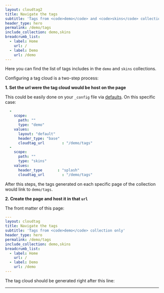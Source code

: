 ```yaml
---
layout: cloudtag2
title: Navigate the tags
subtitle: 'Tags from <code>demo</code> and <code>skins</code> collections'
header_type: hero
permalink: /demo/tags
include_collection: demo,skins
breadcrumb_list:
  - label: Home
    url: /
  - label: Demo
    url: /demo
---
```


Here you can find the list of tags includes in the `demo` and `skins` collections.

Configuring a tag cloud is a two-step process:

**1. Set the url were the tag cloud would be host on the page**

This could be easily done on your `_config` file via [defaults](https://jekyllrb.com/docs/configuration/front-matter-defaults/). On this specific case:

```yaml
  -
    scope:
      path: ""
      type: "demo"
    values:
      layout: "default"
      header_type: "base"
      cloudtag_url        : "/demo/tags"
  -
    scope:
      path: ""
      type: "skins"
    values:
      header_type       : "splash"
      cloudtag_url        : "/demo/tags"
```

After this steps, the tags generated on each specific page of the collection would link to `demo/tags`.

**2. Create the page and host it in that `url`**

The front matter of this page:

```yaml
---
layout: cloudtag
title: Navigate the tags
subtitle: 'Tags from <code>demo</code> collection only'
header_type: hero
permalink: /demo/tags
include_collection: demo,skins
breadcrumb_list:
  - label: Home
    url: /
  - label: Demo
    url: /demo
---

```


The tag cloud should be generated right after this line:

---
